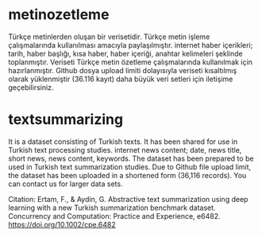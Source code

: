 # metinozetleme
Türkçe metinlerden oluşan bir verisetidir. Türkçe metin işleme çalışmalarında kullanılması amacıyla paylaşılmıştır.
internet haber içerikleri; tarih, haber başlığı, kısa haber, haber içeriği, anahtar kelimeleri şeklinde toplanmıştır. 
Veriseti Türkçe metin özetleme çalışmalarında kullanılmak için hazırlanmıştır.
Github dosya upload limiti dolayısıyla veriseti kısaltılmış olarak yüklenmiştir (36.116 kayıt) daha büyük veri setleri için iletişime geçebilirsiniz.

# textsummarizing
It is a dataset consisting of Turkish texts. It has been shared for use in Turkish text processing studies.
internet news content;
date, news title, short news, news content, keywords.
The dataset has been prepared to be used in Turkish text summarization studies.
Due to Github file upload limit, the dataset has been uploaded in a shortened form (36,116 records).
You can contact us for larger data sets.

Citation:
Ertam, F., & Aydin, G. Abstractive text summarization using deep learning with a new Turkish summarization benchmark dataset. Concurrency and Computation: Practice and Experience, e6482. 
https://doi.org/10.1002/cpe.6482
